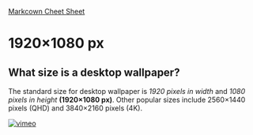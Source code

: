 [Markcown Cheet Sheet](https://github.com/adam-p/markdown-here/wiki/Markdown-Cheatsheet)

# 1920×1080 px
## What size is a desktop wallpaper? 
The standard size for desktop wallpaper is *1920 pixels in width* and *1080 pixels in height* **(1920×1080 px)**. 
Other popular sizes include 2560×1440 pixels (QHD) and 3840×2160 pixels (4K).

[![vimeo](https://github.com/RayAndrade/TheRayCode/pictures/cpp/splash.jpg)](https://vimeo.com/735684583)

